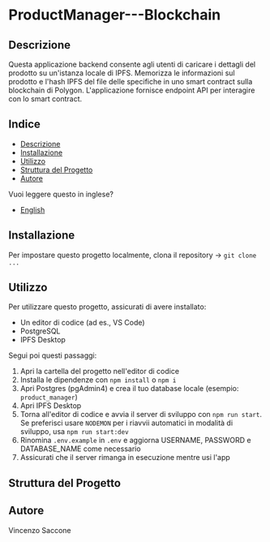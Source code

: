# ProductManager---Blockchain

## Descrizione
Questa applicazione backend consente agli utenti di caricare i dettagli del prodotto su un'istanza locale di IPFS. Memorizza le informazioni sul prodotto e l'hash IPFS del file delle specifiche in uno smart contract sulla blockchain di Polygon. L'applicazione fornisce endpoint API per interagire con lo smart contract.

## Indice
- [Descrizione](#descrizione)
- [Installazione](#installazione)
- [Utilizzo](#utilizzo)
- [Struttura del Progetto](#struttura-del-progetto)
- [Autore](#autore)

Vuoi leggere questo in inglese?
- [English](README.md)

## Installazione
Per impostare questo progetto localmente, clona il repository -> `git clone ...`

## Utilizzo
Per utilizzare questo progetto, assicurati di avere installato:
- Un editor di codice (ad es., VS Code)
- PostgreSQL
- IPFS Desktop

Segui poi questi passaggi:

1. Apri la cartella del progetto nell'editor di codice
2. Installa le dipendenze con `npm install` o `npm i`
3. Apri Postgres (pgAdmin4) e crea il tuo database locale (esempio: `product_manager`)
4. Apri IPFS Desktop
5. Torna all'editor di codice e avvia il server di sviluppo con `npm run start`. Se preferisci usare `NODEMON` per i riavvii automatici in modalità di sviluppo, usa `npm run start:dev`
6. Rinomina `.env.example` in `.env` e aggiorna USERNAME, PASSWORD e DATABASE_NAME come necessario
7. Assicurati che il server rimanga in esecuzione mentre usi l'app

## Struttura del Progetto

## Autore
Vincenzo Saccone
